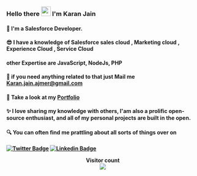 
### Hello there <img src="https://media.giphy.com/media/hvRJCLFzcasrR4ia7z/giphy.gif" width="25px"> I'm Karan Jain <br>

    
#### 🤩 I'm a Salesforce Developer.<br>

#### 😎 I have a knowledge of Salesforce sales cloud , Marketing cloud , Experience Cloud , Service Cloud 
   #### other Expertise are JavaScript, NodeJs, PHP 
    

#### 📧 if you need anything related to that  just Mail me <b>Karan.jain.ajmer@gmail.com

#### 👀 Take a look at my [Portfolio](https://devkaranjain.github.io/Portfolio/)

#### ✨ I love sharing my knowledge with others, I'am also a prolific open-source enthusiast, and all of my personal projects are built in the open.

#### 🔍 You can often find me prattling about all sorts of things over on

[![Twitter Badge](https://img.shields.io/badge/-@imkaranjain-1ca0f1?style=flat-square&labelColor=1ca0f1&logo=twitter&logoColor=white&link=https://twitter.com/imkaranjain)](https://twitter.com/imkaranjain)
[![Linkedin Badge](https://img.shields.io/badge/-imkaranjain-blue?style=flat-square&logo=Linkedin&logoColor=white&link=https://www.linkedin.com/in/karan-jain-679a77171/)](https://www.linkedin.com/in/karan-jain-679a77171/)


<p align="center"> 
  Visitor count<br>
  <img src="https://profile-counter.glitch.me/devkaranjain/count.svg" />
</p>

<!--
<table>
  <tr>
    <td align="center" width="100" height="100"><img height="40" alt="Linux" src="https://raw.githubusercontent.com/devicons/devicon/master/icons/linux/linux-original.svg"/><br/>Fedora35</td>
    <td align="center" width="100" height="100"><img height="40" alt="Linux" src="https://logos-download.com/wp-content/uploads/2016/05/Android_Logo_2014.svg"/><br/>Android12</td>
    <td align="center" width="100" height="100"><img height="40" alt="Linux" src="https://seeklogo.com/images/W/windows-11-icon-logo-6C39629E45-seeklogo.com.png"/><br/>Windows11</td>
    <td align="center" width="100" height="100"><img height="40" alt="Linux" src="https://raw.githubusercontent.com/simple-icons/simple-icons/master/icons/proxmox.svg"/><br/>Proxmox</td>
    <td align="center" width="100" height="100"><img height="40" alt="Linux" src="https://www.truenas.com/wp-content/uploads/2020/07/logo-TrueNAS-Core_119b-compressor.png"/><br/>TrueNAS</td>
    <td align="center" width="100" height="100"></td>
    <td align="center" width="100" height="100"></td>
  </tr>
  <tr>
    <td align="center" width="100" height="100"><img height="40" alt="Html5" src="https://raw.githubusercontent.com/devicons/devicon/master/icons/html5/html5-original-wordmark.svg"/></br>Html5</td>
    <td align="center" width="100" height="100"><img height="40" alt="Css3" src="https://raw.githubusercontent.com/devicons/devicon/master/icons/css3/css3-original-wordmark.svg"/></br>CSS3</td>
    <td align="center" width="100" height="100"><img height="40" alt="Java Script" src="https://raw.githubusercontent.com/github/explore/80688e429a7d4ef2fca1e82350fe8e3517d3494d/topics/javascript/javascript.png"/></br>Java Script</td>
    <td align="center" width="100" height="100"><img height="40" alt="Sass" src="https://raw.githubusercontent.com/devicons/devicon/master/icons/sass/sass-original.svg"/></br>Sass</td>
    <td align="center" width="100" height="100"><img height="40" alt="MySQL" src="https://raw.githubusercontent.com/github/explore/80688e429a7d4ef2fca1e82350fe8e3517d3494d/topics/mysql/mysql.png"/></br>MySQL</td>
    <td align="center" width="100" height="100"></td>
    <td align="center" width="100" height="100"></td>
  </tr>
  <tr>
    <td align="center" width="100" height="100"><img height="40" alt="VS Code" src="https://img.icons8.com/fluent/48/000000/visual-studio-code-2019.png"></br>VS CODE</td>
    <td align="center" width="100" height="100"><img height="40" alt="Git" src="https://www.vectorlogo.zone/logos/git-scm/git-scm-icon.svg"/></br > Git</td>
    <td align="center" width="100" height="100"><img height="40" alt="NodeJS" src="https://raw.githubusercontent.com/github/explore/80688e429a7d4ef2fca1e82350fe8e3517d3494d/topics/nodejs/nodejs.png"></br>NodeJS</td>
    <td align="center" width="100" height="100"><img height="40" alt="SFCC" src="https://uploads-ssl.webflow.com/60eecfcc030e0e12979ffefc/613a2ecf8879f77018f953cd_Frame%20206%406x-p-500.png"/></br>SFCC</td>
    <td align="center" width="100" height="100"><img height="40" alt="ReactJS" src="https://raw.githubusercontent.com/devicons/devicon/master/icons/react/react-original-wordmark.svg"/></br>ReactJS</td>
    <td align="center" width="100" height="100"><img height="40" alt="Postman" src="https://www.vectorlogo.zone/logos/getpostman/getpostman-icon.svg"/></br>Postman</td>
    <td align="center" width="100" height="100"><img height="40" alt="Jenkins" src="https://www.vectorlogo.zone/logos/jenkins/jenkins-icon.svg"/></br>Jenkins</td>
  </tr>
</table> -->

